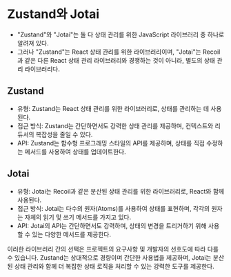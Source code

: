 # Zustand와 Jotai

- "Zustand"와 "Jotai"는 둘 다 상태 관리를 위한 JavaScript 라이브러리 중 하나로 알려져 있다.
- 그러나 "Zustand"는 React 상태 관리를 위한 라이브러리이며, "Jotai"는 Recoil과 같은 다른 React 상태 관리 라이브러리와 경쟁하는 것이 아니라, 별도의 상태 관리 라이브러리다.

## Zustand

- 유형: Zustand는 React 상태 관리를 위한 라이브러리로, 상태를 관리하는 데 사용된다.
- 접근 방식: Zustand는 간단하면서도 강력한 상태 관리를 제공하며, 컨텍스트와 리듀서의 복잡성을 줄일 수 있다.
- API: Zustand는 함수형 프로그래밍 스타일의 API를 제공하며, 상태를 직접 수정하는 메서드를 사용하여 상태를 업데이트한다.

## Jotai

- 유형: Jotai는 Recoil과 같은 분산된 상태 관리를 위한 라이브러리로, React와 함께 사용된다.
- 접근 방식: Jotai는 다수의 원자(Atoms)를 사용하여 상태를 표현하며, 각각의 원자는 자체의 읽기 및 쓰기 메서드를 가지고 있다.
- API: Jotai의 API는 간단하면서도 강력하며, 상태의 변경을 트리거하기 위해 사용할 수 있는 다양한 메서드를 제공한다.

이러한 라이브러리 간의 선택은 프로젝트의 요구사항 및 개발자의 선호도에 따라 다를 수 있습니다. Zustand는 상대적으로 경량이며 간단한 사용법을 제공하며, Jotai는 분산된 상태 관리와 함께 더 복잡한 상태 로직을 처리할 수 있는 강력한 도구를 제공한다.